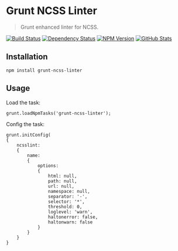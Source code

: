 Grunt NCSS Linter
=================

> Grunt enhanced linter for NCSS.

[![Build Status](https://img.shields.io/travis/redaxmedia/grunt-ncss-linter.svg)](https://travis-ci.org/redaxmedia/grunt-ncss-linter)
[![Dependency Status](https://gemnasium.com/badges/github.com/redaxmedia/grunt-ncss-linter.svg)](https://gemnasium.com/github.com/redaxmedia/grunt-ncss-linter)
[![NPM Version](https://img.shields.io/npm/v/grunt-ncss-linter.svg)](https://www.npmjs.com/package/grunt-ncss-linter)
[![GitHub Stats](https://img.shields.io/badge/github-stats-ff5500.svg)](http://githubstats.com/redaxmedia/grunt-ncss-linter)


Installation
------------

```
npm install grunt-ncss-linter
```


Usage
-----

Load the task:

```
grunt.loadNpmTasks('grunt-ncss-linter');
```

Config the task:

```
grunt.initConfig(
{
	ncsslint:
	{
		name:
		{
			options:
			{
				html: null,
				path: null,
				url: null,
				namespace: null,
				separator: '-',
				selector: '*',
				threshold: 0,
				loglevel: 'warn',
				haltonerror: false,
				haltonwarn: false
			}
		}
	}
}
```
